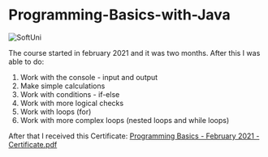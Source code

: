 # Programming-Basics-with-Java
![SoftUni](https://user-images.githubusercontent.com/88974458/129536584-1f953e21-5d26-46a1-aa7b-2ad52ce35350.png)

The course started in february 2021 and it was two months.
After this I was able to do: 
1. Work with the console - input and output
2. Make simple calculations
3. Work with conditions - if-else 
4. Work with more logical checks
5. Work with loops (for)
6. Work with more complex loops (nested loops and while loops)

After that I received this Certificate:
[Programming Basics - February 2021 - Certificate.pdf](https://github.com/MarioEmilov/Programming-Basics-with-Java/files/6991744/Programming.Basics.-.February.2021.-.Certificate.pdf)

